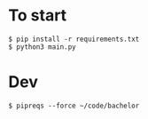 # To start
```
$ pip install -r requirements.txt  
$ python3 main.py
```  
  
# Dev  
```
$ pipreqs --force ~/code/bachelor
```
